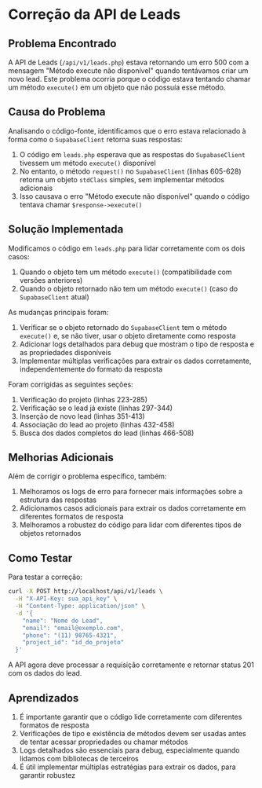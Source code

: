 # Correção da API de Leads

## Problema Encontrado

A API de Leads (`/api/v1/leads.php`) estava retornando um erro 500 com a mensagem "Método execute não disponível" quando tentávamos criar um novo lead. Este problema ocorria porque o código estava tentando chamar um método `execute()` em um objeto que não possuía esse método.

## Causa do Problema

Analisando o código-fonte, identificamos que o erro estava relacionado à forma como o `SupabaseClient` retorna suas respostas:

1. O código em `leads.php` esperava que as respostas do `SupabaseClient` tivessem um método `execute()` disponível
2. No entanto, o método `request()` no `SupabaseClient` (linhas 605-628) retorna um objeto `stdClass` simples, sem implementar métodos adicionais
3. Isso causava o erro "Método execute não disponível" quando o código tentava chamar `$response->execute()`

## Solução Implementada

Modificamos o código em `leads.php` para lidar corretamente com os dois casos:

1. Quando o objeto tem um método `execute()` (compatibilidade com versões anteriores)
2. Quando o objeto retornado não tem um método `execute()` (caso do `SupabaseClient` atual)

As mudanças principais foram:

1. Verificar se o objeto retornado do `SupabaseClient` tem o método `execute()` e, se não tiver, usar o objeto diretamente como resposta
2. Adicionar logs detalhados para debug que mostram o tipo de resposta e as propriedades disponíveis
3. Implementar múltiplas verificações para extrair os dados corretamente, independentemente do formato da resposta

Foram corrigidas as seguintes seções:

1. Verificação do projeto (linhas 223-285)
2. Verificação se o lead já existe (linhas 297-344)
3. Inserção de novo lead (linhas 351-413)
4. Associação do lead ao projeto (linhas 432-458)
5. Busca dos dados completos do lead (linhas 466-508)

## Melhorias Adicionais

Além de corrigir o problema específico, também:

1. Melhoramos os logs de erro para fornecer mais informações sobre a estrutura das respostas
2. Adicionamos casos adicionais para extrair os dados corretamente em diferentes formatos de resposta
3. Melhoramos a robustez do código para lidar com diferentes tipos de objetos retornados

## Como Testar

Para testar a correção:

```bash
curl -X POST http://localhost/api/v1/leads \
  -H "X-API-Key: sua_api_key" \
  -H "Content-Type: application/json" \
  -d '{
    "name": "Nome do Lead",
    "email": "email@exemplo.com",
    "phone": "(11) 98765-4321",
    "project_id": "id_do_projeto"
  }'
```

A API agora deve processar a requisição corretamente e retornar status 201 com os dados do lead.

## Aprendizados

1. É importante garantir que o código lide corretamente com diferentes formatos de resposta
2. Verificações de tipo e existência de métodos devem ser usadas antes de tentar acessar propriedades ou chamar métodos
3. Logs detalhados são essenciais para debug, especialmente quando lidamos com bibliotecas de terceiros
4. É útil implementar múltiplas estratégias para extrair os dados, para garantir robustez